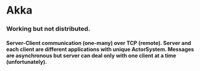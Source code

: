 # Akka

### Working but not distributed. 

#### Server-Client communication (one-many) over TCP (remote). Server and each client are different applications with unique ActorSystem. Messages are asynchronous but server can deal only with one client at a time (unfortunately).
